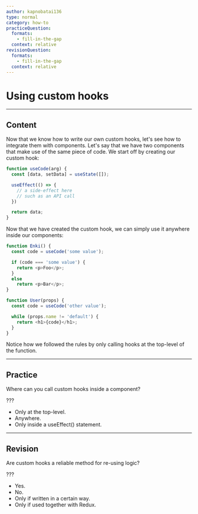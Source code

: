 ```yaml
---
author: kapnobatai136
type: normal
category: how-to
practiceQuestion:
  formats:
    - fill-in-the-gap
  context: relative
revisionQuestion:
  formats:
    - fill-in-the-gap
  context: relative
---
```


# Using custom hooks


---

## Content

Now that we know how to write our own custom hooks, let's see how to integrate them with components. Let's say that we have two components that make use of the same piece of code. We start off by creating our custom hook:

```js
function useCode(arg) {
  const [data, setData] = useState([]);

  useEffect(() => {
    // a side-effect here
    // such as an API call
  })

  return data;
}
```

Now that we have created the custom hook, we can simply use it anywhere inside our components:

```js
function Enki() {
  const code = useCode('some value');

  if (code === 'some value') {
    return <p>Foo</p>;
  }
  else
    return <p>Bar</p>;
}

function User(props) {
  const code = useCode('other value');

  while (props.name != 'default') {
    return <h1>{code}</h1>;
  }
}
```

Notice how we followed the rules by only calling hooks at the top-level of the function.


---

## Practice

Where can you call custom hooks inside a component?

???

- Only at the top-level.
- Anywhere.
- Only inside a useEffect() statement.


---

## Revision

Are custom hooks a reliable method for re-using logic?

???

- Yes.
- No.
- Only if written in a certain way.
- Only if used together with Redux.
